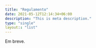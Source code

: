 ```yaml
---
title: "Regulamento"
date: 2021-05-12T12:14:34+06:00
description: "This is meta description."
type: "single"
layout:: "list"
---
```


Em breve.